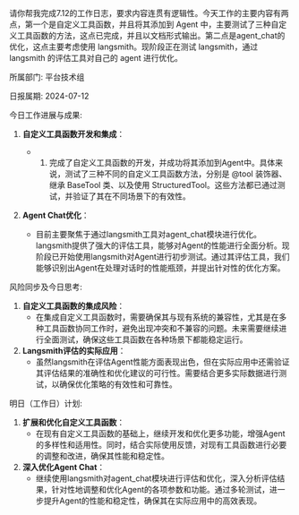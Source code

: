 请你帮我完成7.12的工作日志，要求内容连贯有逻辑性。今天工作的主要内容有两点，第一个是自定义工具函数，并且将其添加到 Agent 中，主要测试了三种自定义工具函数的方法，这点已完成，并且以文档形式输出。第二点是agent_chat的优化，这点主要考虑使用 langsmith。现阶段正在测试 langsmith，通过 langsmith 的评估工具对自己的 agent 进行优化。

所属部门:
平台技术组

日报属期:
2024-07-12

今日工作进展与成果:
1. **自定义工具函数开发和集成**：
	- 1. 完成了自定义工具函数的开发，并成功将其添加到Agent中。具体来说，测试了三种不同的自定义工具函数方法，分别是 @tool 装饰器、继承 BaseTool 类、以及使用 StructuredTool。这些方法都已通过测试，并验证了其在不同场景下的有效性。

2. **Agent Chat优化**：
	- 目前主要聚焦于通过langsmith工具对agent_chat模块进行优化。langsmith提供了强大的评估工具，能够对Agent的性能进行全面分析。现阶段已开始使用langsmith对Agent进行初步测试。通过其评估工具，我们能够识别出Agent在处理对话时的性能瓶颈，并提出针对性的优化方案。

风险同步及今日思考:
1. **自定义工具函数的集成风险**：
	- 在集成自定义工具函数时，需要确保其与现有系统的兼容性，尤其是在多种工具函数协同工作时，避免出现冲突和不兼容的问题。未来需要继续进行全面测试，确保这些工具函数在各种场景下都能稳定运行。
2. **Langsmith评估的实际应用**：
	- 虽然langsmith在评估Agent性能方面表现出色，但在实际应用中还需验证其评估结果的准确性和优化建议的可行性。需要结合更多实际数据进行测试，以确保优化策略的有效性和可靠性。

明日（工作日）计划:
1. **扩展和优化自定义工具函数**：
	- 在现有自定义工具函数的基础上，继续开发和优化更多功能，增强Agent的多样性和适用性。同时，结合实际使用反馈，对现有工具函数进行必要的调整和改进，确保其性能和稳定性。
2. **深入优化Agent Chat**：
	- 继续使用langsmith对agent_chat模块进行评估和优化，深入分析评估结果，针对性地调整和优化Agent的各项参数和功能。通过多轮测试，进一步提升Agent的性能和稳定性，确保其在实际应用中的高效表现。